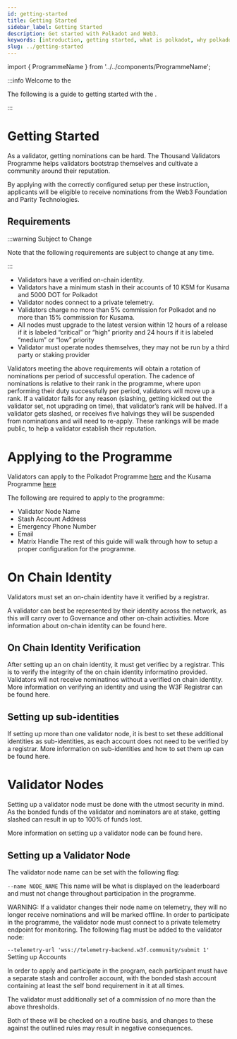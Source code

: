 ```yaml
---
id: getting-started
title: Getting Started
sidebar_label: Getting Started
description: Get started with Polkadot and Web3.
keywords: [introduction, getting started, what is polkadot, why polkadot]
slug: ../getting-started
---
```


import { ProgrammeName } from '../../components/ProgrammeName';


:::info Welcome to the <ProgrammeName/>

The following is a guide to getting started with the <ProgrammeName/>.

:::

# Getting Started

As a validator, getting nominations can be hard. The Thousand Validators Programme helps validators bootstrap themselves and cultivate a community around their reputation.

By applying with the correctly configured setup per these instruction, applicants will be eligible to receive nominations from the Web3 Foundation and Parity Technologies.

## Requirements

:::warning Subject to Change

Note that the following requirements are subject to change at any time.

:::

- Validators have a verified on-chain identity.
- Validators have a minimum stash in their accounts of 10 KSM for Kusama and 5000 DOT for Polkadot
- Validator nodes connect to a private telemetry.
- Validators charge no more than 5% commission for Polkadot and no more than 15% commission for Kusama.
- All nodes must upgrade to the latest version within 12 hours of a release if it is labeled “critical” or “high” priority and 24 hours if it is labeled “medium” or “low” priority
- Validator must operate nodes themselves, they may not be run by a third party or staking provider


Validators meeting the above requirements will obtain a rotation of nominations per period of successful operation. The cadence of nominations is relative to their rank in the programme, where upon performing their duty successfully per period, validators will move up a rank. If a validator fails for any reason (slashing, getting kicked out the validator set, not upgrading on time), that validator’s rank will be halved. If a validator gets slashed, or receives five halvings they will be suspended from nominations and will need to re-apply. These rankings will be made public, to help a validator establish their reputation.

# Applying to the Programme

Validators can apply to the Polkadot Programme [here](https://docs.google.com/forms/d/e/1FAIpQLSdS-alI-J2wgIRCQVjQC7ZbFiTnf36hYBdmO-1ARMjKbC7H9w/viewform?ref=polkadot-network) and the Kusama Programme [here](https://docs.google.com/forms/d/e/1FAIpQLSewhltQOcmkIlE7Wftn0NTVuyEs6Wk8Qpx6ssCAo2BO4oQH0w/viewform)

The following are required to apply to the programme:

- Validator Node Name
- Stash Account Address
- Emergency Phone Number
- Email
- Matrix Handle
The rest of this guide will walk through how to setup a proper configuration for the programme.

# On Chain Identity

Validators must set an on-chain identity have it verified by a registrar.

A validator can best be represented by their identity across the network, as this will carry over to Governance and other on-chain activities. More information about on-chain identity can be found here.

## On Chain Identity Verification

After setting up an on chain identity, it must get verifiec by a registrar. This is to verify the integrity of the on chain identity informatino provided. Validators will not receive nominatinos without a verified on chain identity. More information on verifying an identity and using the W3F Registrar can be found here.

## Setting up sub-identities

If setting up more than one validator node, it is best to set these additional identities as sub-identities, as each account does not need to be verified by a registrar. More information on sub-identities and how to set them up can be found here.

# Validator Nodes

Setting up a validator node must be done with the utmost security in mind. As the bonded funds of the validator and nominators are at stake, getting slashed can result in up to 100% of funds lost.

More information on setting up a validator node can be found here.

## Setting up a Validator Node

The validator node name can be set with the following flag:

`--name NODE_NAME`
This name will be what is displayed on the leaderboard and must not change throughout participation in the programme.

WARNING: If a validator changes their node name on telemetry, they will no longer receive nominations and will be marked offline.
In order to participate in the programme, the validator node must connect to a private telemetry endpoint for monitoring. The following flag must be added to the validator node:

`--telemetry-url 'wss://telemetry-backend.w3f.community/submit 1'`
Setting up Accounts

In order to apply and participate in the program, each participant must have a separate stash and controller account, with the bonded stash account containing at least the self bond requirement in it at all times.

The validator must additionally set of a commission of no more than the above thresholds.

Both of these will be checked on a routine basis, and changes to these against the outlined rules may result in negative consequences.
